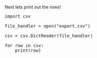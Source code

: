 Next lets print out the rows!

<pre class="file" data-filename="app.py" data-target="replace">
import csv

file_handler = open("export.csv")

csv = csv.DictReader(file_handler)

for row in csv:
    print(row)
</pre>
